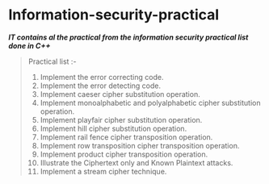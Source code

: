 # Information-security-practical
 ***IT contains al the practical from the information security practical list done in C++*** 
> Practical list :-
> 1. Implement the error correcting code.
> 2. Implement the error detecting code.
> 3. Implement caeser cipher substitution operation.
> 4. Implement monoalphabetic and polyalphabetic cipher substitution operation.
> 5. Implement playfair cipher substitution operation.
> 6. Implement hill cipher substitution operation.
> 7. Implement rail fence cipher transposition operation.
> 8. Implement row transposition cipher transposition operation.
> 9. Implement product cipher transposition operation.
> 10. Illustrate the Ciphertext only and Known Plaintext attacks.
> 11. Implement a stream cipher technique.
